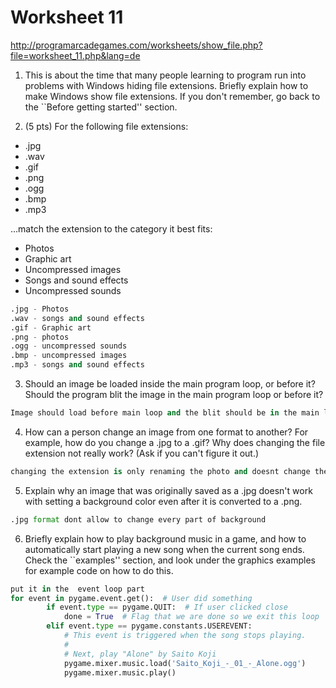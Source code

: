 # Worksheet 11

http://programarcadegames.com/worksheets/show_file.php?file=worksheet_11.php&lang=de

1. This is about the time that many people learning to program run into problems with Windows hiding file extensions. Briefly explain how to make Windows show file extensions. If you don't remember, go back to the ``Before getting started'' section.



2. (5 pts) For the following file extensions:

- .jpg
- .wav
- .gif
- .png
- .ogg
- .bmp
- .mp3

...match the extension to the category it best fits:

- Photos
- Graphic art
- Uncompressed images
- Songs and sound effects
- Uncompressed sounds

```python
.jpg - Photos
.wav - songs and sound effects
.gif - Graphic art
.png - photos
.ogg - uncompressed sounds
.bmp - uncompressed images
.mp3 - songs and sound effects
```

3. Should an image be loaded inside the main program loop, or before it? Should the program blit the image in the main program loop or before it?

```python
Image should load before main loop and the blit should be in the main loop
```

4. How can a person change an image from one format to another? For example, how do you change a .jpg to a .gif? Why does changing the file extension not really work? (Ask if you can't figure it out.)

```python
changing the extension is only renaming the photo and doesnt change the format
```
5. Explain why an image that was originally saved as a .jpg doesn't work with setting a background color even after it is converted to a .png.

```python
.jpg format dont allow to change every part of background
```
6. Briefly explain how to play background music in a game, and how to automatically start playing a new song when the current song ends. Check the ``examples'' section, and look under the graphics examples for example code on how to do this.

```python
put it in the  event loop part
for event in pygame.event.get():  # User did something
        if event.type == pygame.QUIT:  # If user clicked close
            done = True  # Flag that we are done so we exit this loop
        elif event.type == pygame.constants.USEREVENT:
            # This event is triggered when the song stops playing.
            #
            # Next, play "Alone" by Saito Koji
            pygame.mixer.music.load('Saito_Koji_-_01_-_Alone.ogg')
            pygame.mixer.music.play()
```